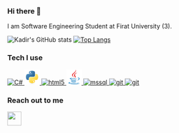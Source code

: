 ### Hi there 👋

<!--
**KadirErbas/KadirErbas** is a ✨ _special_ ✨ repository because its `README.md` (this file) appears on your GitHub profile.

Here are some ideas to get you started:

- 🔭 I’m currently working on ...
- 🌱 I’m currently learning ...
- 👯 I’m looking to collaborate on ...
- 🤔 I’m looking for help with ...
- 💬 Ask me about ...
- 📫 How to reach me: ...
- 😄 Pronouns: ...
- ⚡ Fun fact: ...
-->




I am Software Engineering Student at Firat University (3).


![Kadir's GitHub stats](https://github-readme-stats.vercel.app/api?username=KadirErbas&show_icons=true&theme=radical)
[![Top Langs](https://github-readme-stats.vercel.app/api/top-langs/?username=KadirErbas&layout=compact&theme=radical)](https://github.com/anuraghazra/github-readme-stats)


### Tech I use
<p align="left"> 
<a href="https://dotnet.microsoft.com/en-us/languages/csharp" target="_blank" rel="noreferrer"> <img src="https://upload.wikimedia.org/wikipedia/commons/b/bd/Logo_C_sharp.svg" alt="C#" width="35" height="35"/> </a>
<a href="https://www.python.org" target="_blank" rel="noreferrer"> <img src="https://raw.githubusercontent.com/devicons/devicon/master/icons/python/python-original.svg" alt="python" width="35" height="35"/> </a>
<a href="" target="_blank" rel="noreferrer"> <img src="https://upload.wikimedia.org/wikipedia/commons/thumb/6/61/HTML5_logo_and_wordmark.svg/512px-HTML5_logo_and_wordmark.svg.png" alt="html5" width="35" height="35"/> </a>
<a href="https://www.java.com" target="_blank" rel="noreferrer"> <img src="https://raw.githubusercontent.com/devicons/devicon/master/icons/java/java-original.svg" alt="java" width="35" height="35"/> </a>
<a href="https://www.microsoft.com/tr-tr/sql-server/sql-server-2019" target="_blank" rel="noreferrer"> <img src="https://www.svgrepo.com/show/303229/microsoft-sql-server-logo.svg" alt="mssql" width="40" height="40"/> </a>
<a href="https://git-scm.com/" target="_blank" rel="noreferrer"> <img src="https://www.vectorlogo.zone/logos/git-scm/git-scm-icon.svg" alt="git" width="35" height="35"/> </a>
<a href="https://learn.microsoft.com/tr-tr/dotnet/welcome" target="_blank" rel="noreferrer"> <img src="https://e7.pngegg.com/pngimages/105/481/png-clipart-net-framework-software-framework-programmer-computing-platform-microsoft-corporation-7s-framework-example-blue-text.png" alt="git" width="35" height="35"/> </a>
</p>

### Reach out to me

[<img height="32" width="32" src="https://cdn.simpleicons.org/linkedin/#0A66C2"/>][Linkedin]



[Linkedin]: https://www.linkedin.com/in/abdulkadir-erbas/





<!--
 is a ✨ _special_ ✨ repository because its `README.md` (this file) appears on your GitHub profile.

Here are some ideas to get you started:

- 🔭 I’m currently working on ...
- 🌱 I’m currently learning ...
- 👯 I’m looking to collaborate on ...
- 🤔 I’m looking for help with ...
- 💬 Ask me about ...
- 📫 How to reach me: ...
- 😄 Pronouns: ...
- ⚡ Fun fact: ...
-->
